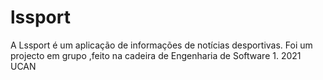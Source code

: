 # lssport
A Lssport é um aplicação de informações de notícias desportivas.
Foi um projecto em grupo ,feito na cadeira de Engenharia de Software 1.
2021
UCAN
